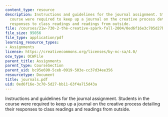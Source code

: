 ```yaml
---
content_type: resource
description: Instructions and guidelines for the journal assignment. Students in the
  course were required to keep up a journal on the creative process detailing their
  responses to class readings and readings from outside.
file: /courses/21w-730-2-the-creative-spark-fall-2004/0ed6f16e3c705d27bb1163f4a715d43a_journals.pdf
file_size: 95056
file_type: application/pdf
learning_resource_types:
- Assignments
license: https://creativecommons.org/licenses/by-nc-sa/4.0/
ocw_type: OCWFile
parent_title: Assignments
parent_type: CourseSection
parent_uid: bc95e690-5ceb-0919-503e-cc37d34ee356
resourcetype: Document
title: journals.pdf
uid: 0ed6f16e-3c70-5d27-bb11-63f4a715d43a
---
```

Instructions and guidelines for the journal assignment. Students in the course were required to keep up a journal on the creative process detailing their responses to class readings and readings from outside.